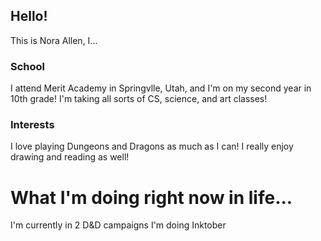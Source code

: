 ## Hello!

This is Nora Allen, I...

### School

I attend Merit Academy in Springvlle, Utah, and I'm on my second year in 10th grade!
I'm taking all sorts of CS, science, and art classes!

### Interests

I love playing Dungeons and Dragons as much as I can!
I really enjoy drawing and reading as well!

# What I'm doing right now in life...

I'm currently in 2 D&D campaigns
I'm doing Inktober
